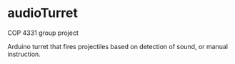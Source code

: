 # audioTurret
COP 4331 group project

Arduino turret that fires projectiles based on detection of sound, or manual instruction. 
